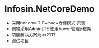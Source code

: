 # Infosin.NetCoreDemo
 * 采用net core 2.0+mvc+仓储模式 实现
 * 前端采用AdminLTE 使用bower管理js框架
 * 项目解决方案为vs2017
 * 测试项目
#
